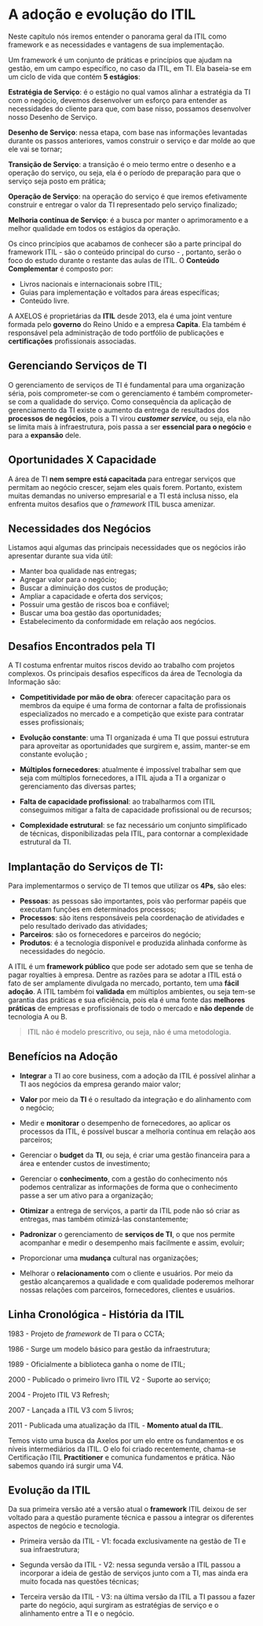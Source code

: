 # A adoção e evolução do ITIL

Neste capítulo nós iremos entender o panorama geral da ITIL como framework e as necessidades e vantagens de sua implementação. 

Um framework é um conjunto de práticas e princípios que ajudam na gestão, em um campo específico, no caso da ITIL, em TI. Ela baseia-se em um ciclo de vida que contém **5 estágios**:

**Estratégia de Serviço**: é o estágio no qual vamos alinhar a estratégia da TI com o negócio, devemos desenvolver um esforço para entender as necessidades do cliente para que, com base nisso, possamos desenvolver nosso Desenho de Serviço.

**Desenho de Serviço**: nessa etapa, com base nas informações levantadas durante os passos anteriores, vamos construir o serviço e dar molde ao que ele vai se tornar;

**Transição de Serviço**: a transição é o meio termo entre o desenho e a operação do serviço, ou seja, ela é o período de preparação para que o serviço seja posto em prática;

**Operação de Serviço**: na operação do serviço é que iremos efetivamente construir e entregar o valor da TI representado pelo serviço finalizado;

**Melhoria contínua de Serviço**: é a busca por manter o aprimoramento e a melhor qualidade em todos os estágios da operação.

Os cinco princípios que acabamos de conhecer são a parte principal do framework ITIL - são o conteúdo principal do curso - , portanto, serão o foco do estudo durante o restante das aulas de ITIL. O **Conteúdo Complementar** é composto por:

+ Livros nacionais e internacionais sobre ITIL;
+ Guias para implementação e voltados para áreas específicas;
+ Conteúdo livre.

A AXELOS é proprietárias da **ITIL** desde 2013, ela é uma joint venture formada pelo **governo** do Reino Unido e a empresa **Capita**. Ela também é responsável pela administração de todo portfólio de publicações e **certificações** profissionais associadas.



## Gerenciando Serviços de TI
O gerenciamento de serviços de TI é fundamental para uma organização séria, pois comprometer-se com o gerenciamento é também comprometer-se com a qualidade do serviço. Como consequência da aplicação de gerenciamento da TI existe o aumento da entrega de resultados dos **processos de negócios**, pois a TI virou ***customer service***, ou seja, ela não se limita mais à infraestrutura, pois passa a ser **essencial para o negócio** e para a **expansão** dele.


## Oportunidades X Capacidade
A área de TI **nem sempre está capacitada** para entregar serviços que permitam ao negócio crescer, sejam eles quais forem. Portanto, existem muitas demandas no universo empresarial e a TI está inclusa nisso, ela enfrenta muitos desafios que o *framework* ITIL busca amenizar.

## Necessidades dos Negócios
Listamos aqui algumas das principais necessidades que os negócios irão apresentar durante sua vida útil:

+ Manter boa qualidade nas entregas;
+ Agregar valor para o negócio;
+ Buscar a diminuição dos custos de produção;
+ Ampliar a capacidade e oferta dos serviços;
+ Possuir uma gestão de riscos boa e confiável;
+ Buscar uma boa gestão das oportunidades;
+ Estabelecimento da conformidade em relação aos negócios.

## Desafios Encontrados pela TI
A TI costuma enfrentar muitos riscos devido ao trabalho com projetos complexos. Os principais desafios específicos da área de Tecnologia da Informação são:

+ **Competitividade por mão de obra**: oferecer capacitação para os membros da equipe é uma forma de contornar a falta de profissionais especializados no mercado e a competição que existe para contratar esses profissionais;

+ **Evolução constante**: uma TI organizada é uma TI que possui estrutura para aproveitar as oportunidades que surgirem e, assim, manter-se em constante evolução ;

+ **Múltiplos fornecedores**: atualmente é impossível trabalhar sem que seja com múltiplos fornecedores, a ITIL ajuda a TI a organizar o gerenciamento das diversas partes;

+ **Falta de capacidade profissional**: ao trabalharmos com ITIL conseguimos mitigar a falta de capacidade profissional ou de recursos;

+ **Complexidade estrutural**: se faz necessário um conjunto simplificado de técnicas, disponibilizadas pela ITIL, para contornar a complexidade estrutural da TI.

## Implantação do Serviços de TI:
Para implementarmos o serviço de TI temos que utilizar os **4Ps**, são eles:

+ **Pessoas**: as pessoas são importantes, pois vão performar papéis que executam funções em determinados processos;
+ **Processos**: são itens responsáveis pela coordenação de atividades e pelo resultado derivado das atividades;
+ **Parceiros**: são os fornecedores e parceiros do negócio;
+ **Produtos**: é a tecnologia disponível e produzida alinhada conforme às necessidades do negócio.

A ITIL é um **framework público** que pode ser adotado sem que se tenha de pagar royalties à empresa. Dentre as razões para se adotar a ITIL está o fato de ser amplamente divulgada no mercado, portanto, tem uma **fácil adoção**. A ITIL também foi **validada** em múltiplos ambientes, ou seja tem-se garantia das práticas e sua eficiência, pois ela é uma fonte das **melhores práticas** de empresas e profissionais de todo o mercado e **não depende** de tecnologia A ou B.

> ITIL não é modelo prescritivo, ou seja, não é uma metodologia.

## Benefícios na Adoção
+ **Integrar** a TI ao core business, com a adoção da ITIL é possível alinhar a TI aos negócios da empresa gerando maior valor;

+ **Valor** por meio da **TI** é o resultado da integração e do alinhamento com o negócio;

+ Medir e **monitorar** o desempenho de fornecedores, ao aplicar os processos da ITIL, é possível buscar a melhoria contínua em relação aos parceiros;

+ Gerenciar o **budget** da **TI**, ou seja, é criar uma gestão financeira para a área e entender custos de investimento;

+ Gerenciar o **conhecimento**, com a gestão do conhecimento nós podemos centralizar as informações de forma que o conhecimento passe a ser um ativo para a organização;

+ **Otimizar** a entrega de serviços, a partir da ITIL pode não só criar as entregas, mas também otimizá-las constantemente;

+ **Padronizar** o gerenciamento de **serviços de TI**, o que nos permite acompanhar e medir o desempenho mais facilmente e assim, evoluir;

+ Proporcionar uma **mudança** cultural nas organizações;

+ Melhorar o **relacionamento** com o cliente e usuários. Por meio da gestão alcançaremos a qualidade e com qualidade poderemos melhorar nossas relações com parceiros, fornecedores, clientes e usuários.

## Linha Cronológica - História da ITIL 

1983 - Projeto de *framework* de TI para o CCTA;

1986 - Surge um modelo básico para gestão da infraestrutura;

1989 - Oficialmente a biblioteca ganha o nome de ITIL;

2000 - Publicado o primeiro livro ITIL V2 - Suporte ao serviço;

2004 - Projeto ITIL V3 Refresh;

2007 - Lançada a ITIL V3 com 5 livros;

2011 - Publicada uma atualização da ITIL - **Momento atual da ITIL**.

Temos visto uma busca da Axelos por um elo entre os fundamentos e os níveis intermediários da ITIL. O elo foi criado recentemente, chama-se Certificação ITIL **Practitioner** e comunica fundamentos e prática. Não sabemos quando irá surgir uma V4.

## Evolução da ITIL
Da sua primeira versão até a versão atual o **framework** ITIL deixou de ser voltado para a questão puramente técnica e passou a integrar os diferentes aspectos de negócio e tecnologia.

+ Primeira versão da ITIL - V1: focada exclusivamente na gestão de TI e sua infraestrutura;

+ Segunda versão da ITIL - V2: nessa segunda versão a ITIL passou a incorporar a ideia de gestão de serviços junto com a TI, mas ainda era muito focada nas questões técnicas;

+ Terceira versão da ITIL - V3: na última versão da ITIL a TI passou a fazer parte do negócio, aqui surgiram as estratégias de serviço e o alinhamento entre a TI e o negócio.